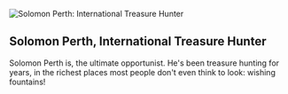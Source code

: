![Solomon Perth: International Treasure Hunter](https://raw.github.com/abardam/game-off-2013/master/Graphics/screenshot/ss1.png)

## Solomon Perth, International Treasure Hunter
Solomon Perth is, the ultimate opportunist. He's been treasure hunting for years, in the richest places most people don't even think to look: wishing fountains!
